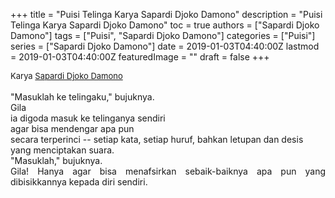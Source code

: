 +++
title = "Puisi Telinga Karya Sapardi Djoko Damono"
description = "Puisi Telinga Karya Sapardi Djoko Damono"
toc = true
authors = ["Sapardi Djoko Damono"]
tags = ["Puisi", "Sapardi Djoko Damono"]
categories = ["Puisi"]
series = ["Sapardi Djoko Damono"]
date = 2019-01-03T04:40:00Z
lastmod = 2019-01-03T04:40:00Z
featuredImage = ""
draft = false
+++

<div style="text-align: justify;">
<div style="font-size: small;">Karya <a href="/authors/sapardi-djoko-damono/" target="_blank">Sapardi Djoko Damono</a></div><br />
"Masuklah ke telingaku," bujuknya.<br />Gila<br />ia digoda masuk ke telinganya sendiri<br />agar bisa mendengar apa pun<br />secara terperinci -- setiap kata, setiap huruf, bahkan letupan dan desis<br />yang menciptakan suara.<br />"Masuklah," bujuknya.<br />Gila! Hanya agar bisa menafsirkan sebaik-baiknya apa pun yang dibisikkannya kepada diri sendiri.</div>
